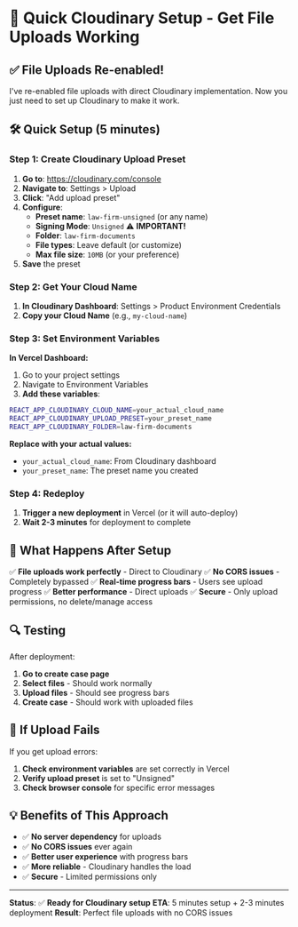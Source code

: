# 🚀 Quick Cloudinary Setup - Get File Uploads Working

## ✅ **File Uploads Re-enabled!**

I've re-enabled file uploads with direct Cloudinary implementation. Now you just need to set up Cloudinary to make it work.

## 🛠️ **Quick Setup (5 minutes)**

### **Step 1: Create Cloudinary Upload Preset**

1. **Go to**: https://cloudinary.com/console
2. **Navigate to**: Settings > Upload
3. **Click**: "Add upload preset"
4. **Configure**:
   - **Preset name**: `law-firm-unsigned` (or any name)
   - **Signing Mode**: `Unsigned` ⚠️ **IMPORTANT!**
   - **Folder**: `law-firm-documents`
   - **File types**: Leave default (or customize)
   - **Max file size**: `10MB` (or your preference)
5. **Save** the preset

### **Step 2: Get Your Cloud Name**

1. **In Cloudinary Dashboard**: Settings > Product Environment Credentials
2. **Copy your Cloud Name** (e.g., `my-cloud-name`)

### **Step 3: Set Environment Variables**

**In Vercel Dashboard:**
1. Go to your project settings
2. Navigate to Environment Variables
3. **Add these variables**:

```bash
REACT_APP_CLOUDINARY_CLOUD_NAME=your_actual_cloud_name
REACT_APP_CLOUDINARY_UPLOAD_PRESET=your_preset_name
REACT_APP_CLOUDINARY_FOLDER=law-firm-documents
```

**Replace with your actual values:**
- `your_actual_cloud_name`: From Cloudinary dashboard
- `your_preset_name`: The preset name you created

### **Step 4: Redeploy**

1. **Trigger a new deployment** in Vercel (or it will auto-deploy)
2. **Wait 2-3 minutes** for deployment to complete

## 🎯 **What Happens After Setup**

✅ **File uploads work perfectly** - Direct to Cloudinary
✅ **No CORS issues** - Completely bypassed
✅ **Real-time progress bars** - Users see upload progress
✅ **Better performance** - Direct uploads
✅ **Secure** - Only upload permissions, no delete/manage access

## 🔍 **Testing**

After deployment:
1. **Go to create case page**
2. **Select files** - Should work normally
3. **Upload files** - Should see progress bars
4. **Create case** - Should work with uploaded files

## 🚨 **If Upload Fails**

If you get upload errors:
1. **Check environment variables** are set correctly in Vercel
2. **Verify upload preset** is set to "Unsigned"
3. **Check browser console** for specific error messages

## 💡 **Benefits of This Approach**

- ✅ **No server dependency** for uploads
- ✅ **No CORS issues** ever again
- ✅ **Better user experience** with progress bars
- ✅ **More reliable** - Cloudinary handles the load
- ✅ **Secure** - Limited permissions only

---

**Status**: ✅ **Ready for Cloudinary setup**
**ETA**: 5 minutes setup + 2-3 minutes deployment
**Result**: Perfect file uploads with no CORS issues
